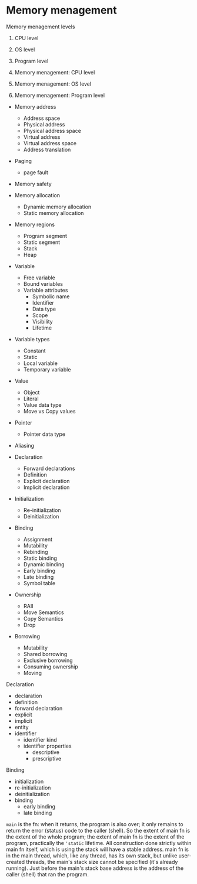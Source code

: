 # Memory menagement

Memory menagement levels
1. CPU level
2. OS level
3. Program level


1. Memory menagement: CPU level

2. Memory menagement: OS level

3. Memory menagement: Program  level


* Memory address
  - Address space
  - Physical address
  - Physical address space
  - Virtual address
  - Virtual address space
  - Address translation
* Paging
  - page fault
* Memory safety
* Memory allocation
  - Dynamic memory allocation
  - Static memory allocation
* Memory regions
  - Program segment
  - Static segment
  - Stack
  - Heap


* Variable
  - Free variable
  - Bound variables
  * Variable attributes
    - Symbolic name
    - Identifier
    - Data type
    - Scope
    - Visibility
    - Lifetime
* Variable types
  - Constant
  - Static
  - Local variable
  - Temporary variable
* Value
  - Object
  - Literal
  - Value data type
  - Move vs Copy values
* Pointer
  - Pointer data type
* Aliasing


* Declaration
  - Forward declarations
  - Definition
  - Explicit declaration
  - Implicit declaration
* Initialization
  - Re-initialization
  - Deinitialization
* Binding
  - Assignment
  - Mutability
  - Rebinding
  - Static binding
  - Dynamic binding
  - Early binding
  - Late binding
  - Symbol table
* Ownership
  - RAII
  - Move Semantics
  - Copy Semantics
  - Drop
* Borrowing
  - Mutability
  - Shared borrowing
  - Exclusive borrowing
  - Consuming ownership
  - Moving


Declaration
- declaration
- definition
- forward declaration
- explicit
- implicit
- entity
- identifier
  - identifier kind
  - identifier properties
    - descriptive
    - prescriptive

Binding
- initialization
- re-initialization
- deinitialization
- binding
  - early binding
  - late binding




`main` is the fn: when it returns, the program is also over; it only remains to return the error (status) code to the caller (shell). So the extent of main fn is the extent of the whole program; the extent of main fn is the extent of the program, practically the `'static` lifetime. All construction done strictly within main fn itself, which is using the stack will have a stable address. main fn is in the main thread, which, like any thread, has its own stack, but unlike user-created threads, the main's stack size cannot be specified (it's already running). Just before the main's stack base address is the address of the caller (shell) that ran the program. 

